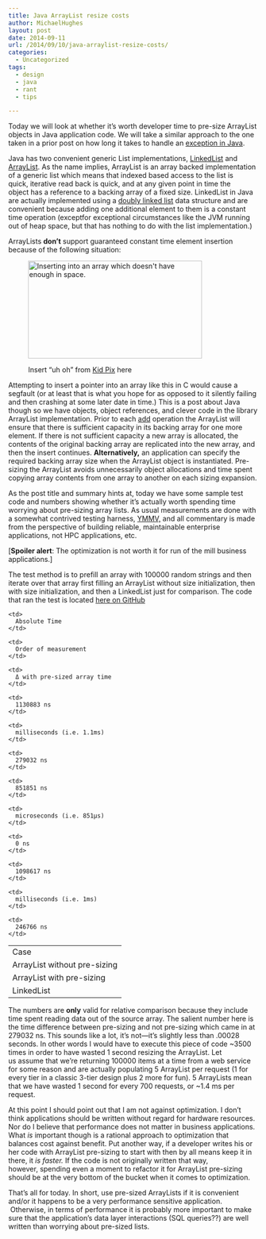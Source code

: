 ```yaml
---
title: Java ArrayList resize costs
author: MichaelHughes
layout: post
date: 2014-09-11
url: /2014/09/10/java-arraylist-resize-costs/
categories:
  - Uncategorized
tags:
  - design
  - java
  - rant
  - tips

---
```

Today we will look at whether it’s worth developer time to pre-size ArrayList objects in Java application code. We will take a similar approach to the one taken in a prior post on how long it takes to handle an [exception in Java][1].

<!--more-->

Java has two convenient generic List implementations, [LinkedList][2] and [ArrayList][3]. As the name implies, ArrayList is an array backed implementation of a generic list which means that indexed based access to the list is quick, iterative read back is quick, and at any given point in time the object has a reference to a backing array of a fixed size. LinkedList in Java are actually implemented using a [doubly linked list][4] data structure and are convenient because adding one additional element to them is a constant time operation (exceptfor exceptional circumstances like the JVM running out of heap space, but that has nothing to do with the list implementation.)

ArrayLists **don’t** support guaranteed constant time element insertion because of the following situation:<figure id="attachment_251" style="width: 350px" class="wp-caption aligncenter">

[<img class="wp-image-251 size-full" src="http://codinginthetrenches.com/wp-content/uploads/2014/09/ArrayListOutOfSpace.png" alt="Inserting into an array which doesn't have enough in space." width="350" height="197" />][5]<figcaption class="wp-caption-text">Insert &#8220;uh oh&#8221; from [Kid Pix][6] here</figcaption></figure> 

Attempting to insert a pointer into an array like this in C would cause a segfault (or at least that is what you hope for as opposed to it silently failing and then crashing at some later date in time.) This is a post about Java though so we have objects, object references, and clever code in the library ArrayList implementation. Prior to each [add][7] operation the ArrayList will ensure that there is sufficient capacity in its backing array for one more element. If there is not sufficient capacity a new array is allocated, the contents of the original backing array are replicated into the new array, and then the insert continues. **Alternatively,** an application can specify the required backing array size when the ArrayList object is instantiated. Pre-sizing the ArrayList avoids unnecessarily object allocations and time spent copying array contents from one array to another on each sizing expansion.

As the post title and summary hints at, today we have some sample test code and numbers showing whether it&#8217;s actually worth spending time worrying about pre-sizing array lists. As usual measurements are done with a somewhat contrived testing harness, [YMMV,][8] and all commentary is made from the perspective of building reliable, maintainable enterprise applications, not HPC applications, etc.

[**Spoiler alert**: The optimization is not worth it for run of the mill business applications.]

The test method is to prefill an array with 100000 random strings and then iterate over that array first filling an ArrayList without size initialization, then with size initialization, and then a LinkedList just for comparison. The code that ran the test is located [here on GitHub][9]

<table>
  <tr>
    <td>
      Case
    </td>
    
    <td>
      Absolute Time
    </td>
    
    <td>
      Order of measurement
    </td>
    
    <td>
      Δ with pre-sized array time
    </td>
  </tr>
  
  <tr>
    <td>
      ArrayList without pre-sizing
    </td>
    
    <td>
      1130883 ns
    </td>
    
    <td>
      milliseconds (i.e. 1.1ms)
    </td>
    
    <td>
      279032 ns
    </td>
  </tr>
  
  <tr>
    <td>
      ArrayList with pre-sizing
    </td>
    
    <td>
      851851 ns
    </td>
    
    <td>
      microseconds (i.e. 851µs)
    </td>
    
    <td>
      0 ns
    </td>
  </tr>
  
  <tr>
    <td>
      LinkedList
    </td>
    
    <td>
      1098617 ns
    </td>
    
    <td>
      milliseconds (i.e. 1ms)
    </td>
    
    <td>
      246766 ns
    </td>
  </tr>
</table>

The numbers are **only** valid for relative comparison because they include time spent reading data out of the source array. The salient number here is the time difference between pre-sizing and not pre-sizing which came in at 279032 ns. This sounds like a lot, it’s not—it’s slightly less than .00028 seconds. In other words I would have to execute this piece of code ~3500 times in order to have wasted 1 second resizing the ArrayList. Let us assume that we’re returning 100000 items at a time from a web service for some reason and are actually populating 5 ArrayList per request (1 for every tier in a classic 3-tier design plus 2 more for fun). 5 ArrayLists mean that we have wasted 1 second for every 700 requests, or ~1.4 ms per request.

At this point I should point out that I am not against optimization. I don’t think applications should be written without regard for hardware resources. Nor do I believe that performance does not matter in business applications. What _is_ important though is a rational approach to optimization that balances cost against benefit. Put another way, if a developer writes his or her code with ArrayList pre-sizing to start with then by all means keep it in there, it _is faster._ If the code is not originally written that way, however, spending even a moment to refactor it for ArrayList pre-sizing should be at the very bottom of the bucket when it comes to optimization.

That&#8217;s all for today. In short, use pre-sized ArrayLists if it is convenient and/or it happens to be a very performance sensitive application.  Otherwise, in terms of performance it is probably more important to make sure that the application’s data layer interactions (SQL queries??) are well written than worrying about pre-sized lists.

 [1]: http://codinginthetrenches.com/2014/09/01/how-long-it-takes-to-throw-an-exception-in-java/ "How long it takes to throw an exception in Java"
 [2]: http://docs.oracle.com/javase/8/docs/api/java/util/LinkedList.html
 [3]: http://docs.oracle.com/javase/8/docs/api/java/util/ArrayList.html
 [4]: http://en.wikipedia.org/wiki/Doubly_linked_list
 [5]: http://codinginthetrenches.com/wp-content/uploads/2014/09/ArrayListOutOfSpace.png
 [6]: http://en.wikipedia.org/wiki/Kid_Pix
 [7]: http://docs.oracle.com/javase/8/docs/api/java/util/ArrayList.html#add-E-
 [8]: http://en.wiktionary.org/wiki/your_mileage_may_vary
 [9]: https://github.com/msh9/codinginthetrenches-examples/blob/master/ArrayListSizing/src/com/mihughes/examples/arraysize/Arraysize.java